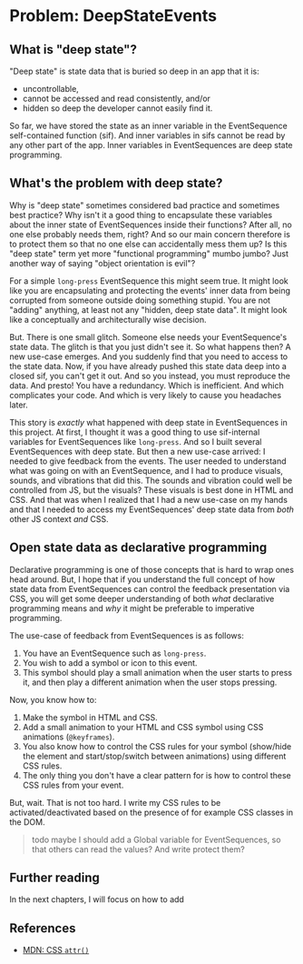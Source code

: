 # Problem: DeepStateEvents

## What is "deep state"?

"Deep state" is state data that is buried so deep in an app that it is:
 * uncontrollable, 
 * cannot be accessed and read consistently, and/or 
 * hidden so deep the developer cannot easily find it. 

So far, we have stored the state as an inner variable in the EventSequence self-contained function (sif). And inner variables in sifs cannot be read by any other part of the app. Inner variables in EventSequences are deep state programming.

## What's the problem with deep state?

Why is "deep state" sometimes considered bad practice and sometimes best practice? Why isn't it a good thing to encapsulate these variables about the inner state of EventSequences inside their functions? After all, no one else probably needs them, right? And so our main concern therefore is to protect them so that no one else can accidentally mess them up? Is this "deep state" term yet more "functional programming" mumbo jumbo? Just another way of saying "object orientation is evil"?

For a simple `long-press` EventSequence this might seem true. It might look like you are encapsulating and protecting the events' inner data from being corrupted from someone outside doing something stupid. You are not "adding" anything, at least not any "hidden, deep state data". It might look like a conceptually and architecturally wise decision. 

But. There is one small glitch. Someone else needs your EventSequence's state data. The glitch is that you just didn't see it. So what happens then? A new use-case emerges. And you suddenly find that you need to access to the state data. Now, if you have already pushed this state data deep into a closed sif, you can't get it out. And so you instead, you must reproduce the data. And presto! You have a redundancy. Which is inefficient. And which complicates your code. And which is very likely to cause you headaches later.
   
This story is *exactly* what happened with deep state in EventSequences in this project. At first, I thought it was a good thing to use sif-internal variables for EventSequences like `long-press`. And so I built several EventSequences with deep state. But then a new use-case arrived: I needed to give feedback from the events. The user needed to understand what was going on with an EventSequence, and I had to produce visuals, sounds, and vibrations that did this. The sounds and vibration could well be controlled from JS, but the visuals? These visuals is best done in HTML and CSS. And that was when I realized that I had a new use-case on my hands and that I needed to access my EventSequences' deep state data from *both* other JS context *and* CSS. 

## Open state data as declarative programming

Declarative programming is one of those concepts that is hard to wrap ones head around. But, I hope that if you understand the full concept of how state data from EventSequences can control the feedback presentation via CSS, you will get some deeper understanding of both *what* declarative programming means and *why* it might be preferable to imperative programming.

The use-case of feedback from EventSequences is as follows:
1. You have an EventSequence such as `long-press`.
2. You wish to add a symbol or icon to this event.
3. This symbol should play a small animation when the user starts to press it, and then play a different animation when the user stops pressing.

Now, you know how to:
1. Make the symbol in HTML and CSS.
2. Add a small animation to your HTML and CSS symbol using CSS animations (`@keyframes`).
3. You also know how to control the CSS rules for your symbol (show/hide the element and start/stop/switch between animations) using different CSS rules.
4. The only thing you don't have a clear pattern for is how to control these CSS rules from your event.

But, wait. That is not too hard. I write my CSS rules to be activated/deactivated based on the presence of for example CSS classes in the DOM.

> todo maybe I should add a Global variable for EventSequences, so that others can read the values? And write protect them?

## Further reading

In the next chapters, I will focus on how to add 

## References

 * [MDN: CSS `attr()`](https://developer.mozilla.org/en-US/docs/Web/CSS/attr)